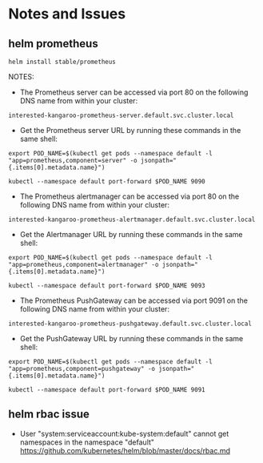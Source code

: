 # Notes and Issues

## helm prometheus
`helm install stable/prometheus`

NOTES:
* The Prometheus server can be accessed via port 80 on the following DNS name from within your cluster:

`interested-kangaroo-prometheus-server.default.svc.cluster.local`


* Get the Prometheus server URL by running these commands in the same shell:

`export POD_NAME=$(kubectl get pods --namespace default -l "app=prometheus,component=server" -o jsonpath="{.items[0].metadata.name}")`
  
`kubectl --namespace default port-forward $POD_NAME 9090`


* The Prometheus alertmanager can be accessed via port 80 on the following DNS name from within your cluster:

`interested-kangaroo-prometheus-alertmanager.default.svc.cluster.local`


* Get the Alertmanager URL by running these commands in the same shell:

`export POD_NAME=$(kubectl get pods --namespace default -l "app=prometheus,component=alertmanager" -o jsonpath="{.items[0].metadata.name}")`

`kubectl --namespace default port-forward $POD_NAME 9093`


* The Prometheus PushGateway can be accessed via port 9091 on the following DNS name from within your cluster:

`interested-kangaroo-prometheus-pushgateway.default.svc.cluster.local`


* Get the PushGateway URL by running these commands in the same shell:

`export POD_NAME=$(kubectl get pods --namespace default -l "app=prometheus,component=pushgateway" -o jsonpath="{.items[0].metadata.name}")`

`kubectl --namespace default port-forward $POD_NAME 9091`

## helm rbac issue
* User "system:serviceaccount:kube-system:default" cannot get namespaces in the namespace "default"
https://github.com/kubernetes/helm/blob/master/docs/rbac.md
